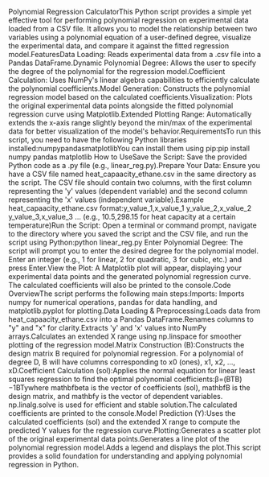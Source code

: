 Polynomial Regression CalculatorThis Python script provides a simple yet effective tool for performing polynomial regression on experimental data loaded from a CSV file. It allows you to model the relationship between two variables using a polynomial equation of a user-defined degree, visualize the experimental data, and compare it against the fitted regression model.FeaturesData Loading: Reads experimental data from a .csv file into a Pandas DataFrame.Dynamic Polynomial Degree: Allows the user to specify the degree of the polynomial for the regression model.Coefficient Calculation: Uses NumPy's linear algebra capabilities to efficiently calculate the polynomial coefficients.Model Generation: Constructs the polynomial regression model based on the calculated coefficients.Visualization: Plots the original experimental data points alongside the fitted polynomial regression curve using Matplotlib.Extended Plotting Range: Automatically extends the x-axis range slightly beyond the min/max of the experimental data for better visualization of the model's behavior.RequirementsTo run this script, you need to have the following Python libraries installed:numpypandasmatplotlibYou can install them using pip:pip install numpy pandas matplotlib
How to UseSave the Script: Save the provided Python code as a .py file (e.g., linear_reg.py).Prepare Your Data: Ensure you have a CSV file named heat_capaacity_ethane.csv in the same directory as the script. The CSV file should contain two columns, with the first column representing the 'y' values (dependent variable) and the second column representing the 'x' values (independent variable).Example heat_capaacity_ethane.csv format:y_value_1,x_value_1
y_value_2,x_value_2
y_value_3,x_value_3
...
(e.g., 10.5,298.15 for heat capacity at a certain temperature)Run the Script: Open a terminal or command prompt, navigate to the directory where you saved the script and the CSV file, and run the script using Python:python linear_reg.py
Enter Polynomial Degree: The script will prompt you to enter the desired degree for the polynomial model. Enter an integer (e.g., 1 for linear, 2 for quadratic, 3 for cubic, etc.) and press Enter.View the Plot: A Matplotlib plot will appear, displaying your experimental data points and the generated polynomial regression curve. The calculated coefficients will also be printed to the console.Code OverviewThe script performs the following main steps:Imports: Imports numpy for numerical operations, pandas for data handling, and matplotlib.pyplot for plotting.Data Loading & Preprocessing:Loads data from heat_capaacity_ethane.csv into a Pandas DataFrame.Renames columns to "y" and "x" for clarity.Extracts 'y' and 'x' values into NumPy arrays.Calculates an extended X range using np.linspace for smoother plotting of the regression model.Matrix Construction (B):Constructs the design matrix B required for polynomial regression. For a polynomial of degree D, B will have columns corresponding to x0 (ones), x1, x2, ..., xD.Coefficient Calculation (sol):Applies the normal equation for linear least squares regression to find the optimal polynomial coefficients:β=(BTB)−1BTywhere mathbfbeta is the vector of coefficients (sol), mathbfB is the design matrix, and mathbfy is the vector of dependent variables. np.linalg.solve is used for efficient and stable solution.The calculated coefficients are printed to the console.Model Prediction (Y):Uses the calculated coefficients (sol) and the extended X range to compute the predicted Y values for the regression curve.Plotting:Generates a scatter plot of the original experimental data points.Generates a line plot of the polynomial regression model.Adds a legend and displays the plot.This script provides a solid foundation for understanding and applying polynomial regression in Python.